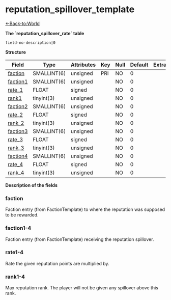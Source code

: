 # reputation\_spillover\_template

[<-Back-to:World](database-world.md)

**The \`reputation\_spillover\_rate\` table**

`field-no-description|0`

**Structure**

| Field          | Type        | Attributes | Key | Null | Default | Extra | Comment |
|----------------|-------------|------------|-----|------|---------|-------|---------|
| [faction][1]   | SMALLINT(6) | unsigned   | PRI | NO   | 0       |       |         |
| [faction1][2]  | SMALLINT(6) | unsigned   |     | NO   | 0       |       |         |
| [rate_1][3]    | FLOAT       | signed     |     | NO   | 0       |       |         |
| [rank1][4]     | tinyint(3)  | unsigned   |     | NO   | 0       |       |         |
| [faction2][5]  | SMALLINT(6) | unsigned   |     | NO   | 0       |       |         |
| [rate_2][6]    | FLOAT       | signed     |     | NO   | 0       |       |         |
| [rank_2][7]    | tinyint(3)  | unsigned   |     | NO   | 0       |       |         |
| [faction3][8]  | SMALLINT(6) | unsigned   |     | NO   | 0       |       |         |
| [rate_3][9]    | FLOAT       | signed     |     | NO   | 0       |       |         |
| [rank_3][10]   | tinyint(3)  | unsigned   |     | NO   | 0       |       |         |
| [faction4][11] | SMALLINT(6) | unsigned   |     | NO   | 0       |       |         |
| [rate_4][12]   | FLOAT       | signed     |     | NO   | 0       |       |         |
| [rank_4][13]   | tinyint(3)  | unsigned   |     | NO   | 0       |       |         |

[1]: #faction
[2]: #faction1
[3]: #rate_1
[4]: #rank1
[5]: #faction2
[6]: #rate_2
[7]: #rank_2
[8]: #faction3
[9]: #rate_3
[10]: #rank_3
[11]: #faction4
[12]: #rate_4
[13]: #rank_4

**Description of the fields**

### faction

Faction entry (from FactionTemplate) to where the reputation was supposed to be rewarded.

### faction1-4

Faction entry (from FactionTemplate) receiving the reputation spillover.

### rate1-4

Rate the given reputation points are multiplied by.

### rank1-4

Max reputation rank. The player will not be given any spillover above this rank.
